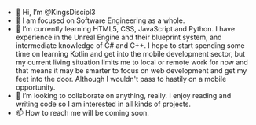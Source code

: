 - 👋 Hi, I’m @KingsDiscipl3
- 👀 I am focused on Software Engineering as a whole. 
- 🌱 I’m currently learning HTML5, CSS, JavaScript and Python. I have experience in the Unreal Engine and their blueprint system, and intermediate knowledge of C# and C++. I hope to start spending some time on learning Kotlin and get into the mobile development sector, but my current living situation limits me to local or remote work for now and that means it may be smarter to focus on web development and get my feet into the door. Although I wouldn't pass to hastily on a mobile opportunity.
- 💞️ I’m looking to collaborate on anything, really. I enjoy reading and writing code so I am interested in all kinds of projects.
- 📫 How to reach me will be coming soon.

<!---
KingsDiscipl3/KingsDiscipl3 is a ✨ special ✨ repository because its `README.md` (this file) appears on your GitHub profile.
You can click the Preview link to take a look at your changes.
--->
